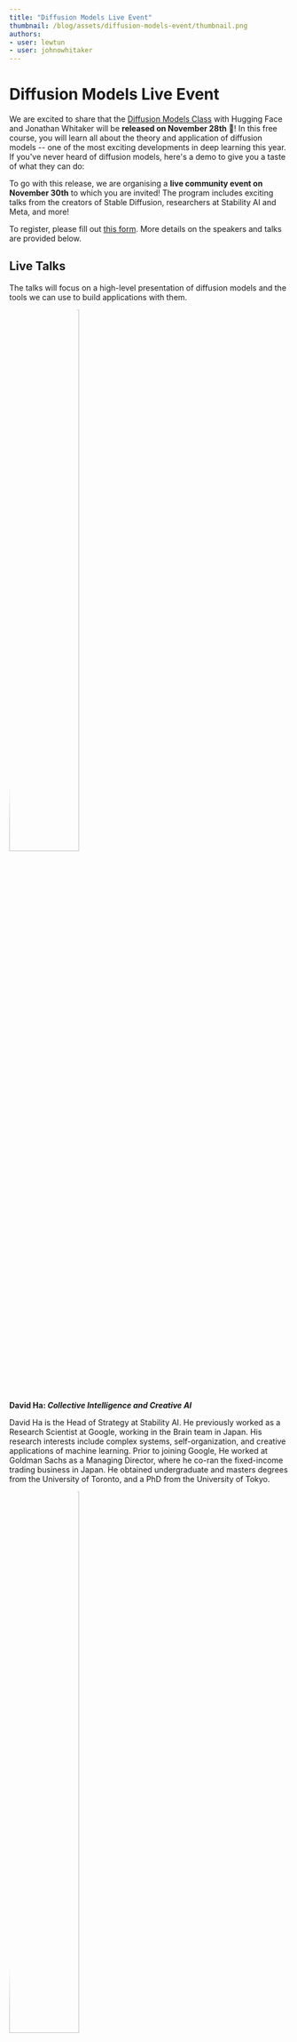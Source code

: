 ```yaml
---
title: "Diffusion Models Live Event"
thumbnail: /blog/assets/diffusion-models-event/thumbnail.png
authors:
- user: lewtun
- user: johnowhitaker
---
```


# Diffusion Models Live Event


We are excited to share that the [Diffusion Models Class](https://github.com/huggingface/diffusion-models-class) with Hugging Face and Jonathan Whitaker will be **released on November 28th** 🥳! In this free course, you will learn all about the theory and application of diffusion models -- one of the most exciting developments in deep learning this year. If you've never heard of diffusion models, here's a demo to give you a taste of what they can do:

<script type="module" src="https://gradio.s3-us-west-2.amazonaws.com/3.6/gradio.js "></script>

<gradio-app theme_mode="light" space="runwayml/stable-diffusion-v1-5"></gradio-app>

To go with this release, we are organising a **live community event on November 30th** to which you are invited! The program includes exciting talks from the creators of Stable Diffusion, researchers at Stability AI and Meta, and more!

To register, please fill out [this form](http://eepurl.com/icSzXv). More details on the speakers and talks are provided below.

## Live Talks

The talks will focus on a high-level presentation of diffusion models and the tools we can use to build applications with them.

<div
    class="container md:grid md:grid-cols-2 gap-2 max-w-7xl"
>
    <div class="text-center flex flex-col items-center">
        <img src="https://huggingface.co/datasets/huggingface/documentation-images/resolve/main/blog/diffusion-models-event/david-ha.png" width=50% style="border-radius: 50%;">
        <p><strong>David Ha: <em>Collective Intelligence and Creative AI</em></strong></p>
        <p>David Ha is the Head of Strategy at Stability AI. He previously worked as a Research Scientist at Google, working in the Brain team in Japan. His research interests include complex systems, self-organization, and creative applications of machine learning. Prior to joining Google, He worked at Goldman Sachs as a Managing Director, where he co-ran the fixed-income trading business in Japan. He obtained undergraduate and masters degrees from the University of Toronto, and a PhD from the University of Tokyo.</p>
    </div>
    <div class="text-center flex flex-col items-center">
        <img src="https://huggingface.co/datasets/huggingface/documentation-images/resolve/main/blog/diffusion-models-event/devi-parikh.png" width=50% style="border-radius: 50%;">
        <p><strong>Devi Parikh: <em>Make-A-Video: Diffusion Models for Text-to-Video Generation without Text-Video Data</em></strong></p>
        <p>Devi Parikh is a Research Director at the Fundamental AI Research (FAIR) lab at Meta, and an Associate Professor in the School of Interactive Computing at Georgia Tech. She has held visiting positions at Cornell University, University of Texas at Austin, Microsoft Research, MIT, Carnegie Mellon University, and Facebook AI Research. She received her M.S. and Ph.D. degrees from the Electrical and Computer Engineering department at Carnegie Mellon University in 2007 and 2009 respectively. Her research interests are in computer vision, natural language processing, embodied AI, human-AI collaboration, and AI for creativity.</p>
    </div>
    <div class="text-center flex flex-col items-center">
        <img src="https://huggingface.co/datasets/huggingface/documentation-images/resolve/main/blog/diffusion-models-event/patrick-esser.png" width=50% style="border-radius: 50%;">
        <p><strong>Patrick Esser: <em>Food for Diffusion</em></strong></p>
        <p>Patrick Esser is a Principal Research Scientist at Runway, leading applied research efforts including the core model behind Stable Diffusion, otherwise known as High-Resolution Image Synthesis with Latent Diffusion Models.</p>
    </div>
    <div class="text-center flex flex-col items-center">
        <img src="https://huggingface.co/datasets/huggingface/documentation-images/resolve/main/blog/diffusion-models-event/justin-pinkey.png" width=50% style="border-radius: 50%;">
        <p><strong>Justin Pinkney: <em>Beyond text - giving Stable Diffusion new abilities</em></strong></p>
        <p>Justin is a Senior Machine Learning Researcher at Lambda Labs working on image generation and editing, particularly for artistic and creative applications. He loves to play and tweak pre-trained models to add new capabilities to them, and is probably best known for models like: Toonify, Stable Diffusion Image Variations, and Text-to-Pokemon.</p>
    </div>
    <div class="text-center flex flex-col items-center">
        <img src="https://huggingface.co/datasets/huggingface/documentation-images/resolve/main/blog/diffusion-models-event/poli.png" width=50% style="border-radius: 50%;">
        <p><strong>Apolinário Passos: <em>DALL-E 2 is cool but... what will come after the generative media hype?</em></strong></p>
        <p>Apolinário Passos is a Machine Learning Art Engineer at Hugging Face and an artist who focuses on generative art and generative media. He founded the platform multimodal.art and the corresponding Twitter account, and works on the organization, aggregation, and platformization of open-source generative media machine learning models.</p>
    </div>
</div>
